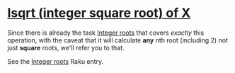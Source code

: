[1]: https://rosettacode.org/wiki/Isqrt_(integer_square_root)_of_X

# [Isqrt (integer square root) of X][1]

Since there is already the task [Integer roots](https://rosettacode.org/wiki/Integer_roots) that covers *exactly* this operation, with the caveat that it will calculate **any** nth root (including 2) not just **square** roots, we'll refer you to that.



See the [Integer roots](https://rosettacode.org/wiki/Integer_roots#Raku) Raku entry.
